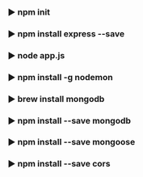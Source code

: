 ### ▶ npm init

### ▶ npm install express --save

### ▶ node app.js

### ▶ npm install -g nodemon

### ▶ brew install mongodb

### ▶ npm install --save mongodb

### ▶ npm install --save mongoose

### ▶ npm install --save cors